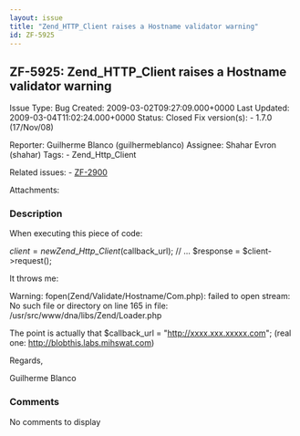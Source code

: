 ```yaml
---
layout: issue
title: "Zend_HTTP_Client raises a Hostname validator warning"
id: ZF-5925
---
```


ZF-5925: Zend\_HTTP\_Client raises a Hostname validator warning
---------------------------------------------------------------

 Issue Type: Bug Created: 2009-03-02T09:27:09.000+0000 Last Updated: 2009-03-04T11:02:24.000+0000 Status: Closed Fix version(s): - 1.7.0 (17/Nov/08)
 
 Reporter:  Guilherme Blanco (guilhermeblanco)  Assignee:  Shahar Evron (shahar)  Tags: - Zend\_Http\_Client
 
 Related issues: - [ZF-2900](/issues/browse/ZF-2900)
 
 Attachments: 
### Description

When executing this piece of code:

$client = new Zend\_Http\_Client($callback\_url); // ... $response = $client->request();

It throws me:

Warning: fopen(Zend/Validate/Hostname/Com.php): failed to open stream: No such file or directory on line 165 in file: /usr/src/www/dna/libs/Zend/Loader.php

The point is actually that $callback\_url = "http://xxxx.xxx.xxxxx.com"; (real one: <http://blobthis.labs.mihswat.com>)

Regards,

Guilherme Blanco

 

 

### Comments

No comments to display